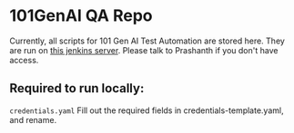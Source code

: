 # 101GenAI QA Repo

Currently, all scripts for 101 Gen AI Test Automation are stored here. 
They are run on [this jenkins server](https://dev.jenkins.101gen.ai/). Please talk to Prashanth if you don't have access.

## Required to run locally:

`credentials.yaml` 
Fill out the required fields in credentials-template.yaml, and rename.

